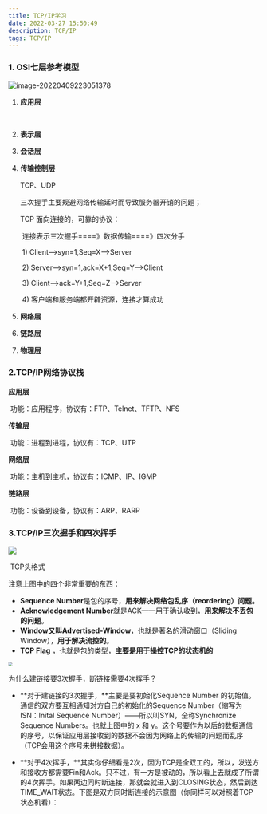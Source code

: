 ```yaml
---
title: TCP/IP学习
date: 2022-03-27 15:50:49
description: TCP/IP
tags: TCP/IP
---
```


### 1. OSI七层参考模型

![image-20220409223051378](C:\Users\11655\AppData\Roaming\Typora\typora-user-images\image-20220409223051378.png)

1. **应用层**

   ​	

2. **表示层**

3. **会话层**

4. **传输控制层**

   TCP、UDP 

   三次握手主要规避网络传输延时而导致服务器开销的问题；

   TCP 面向连接的，可靠的协议：

   ​	连接表示三次握手====》数据传输====》四次分手

   ​	1) Client-->syn=1,Seq=X-->Server

   ​	2) Server-->syn=1,ack=X+1,Seq=Y-->Client

   ​	3) Client-->ack=Y+1,Seq=Z-->Server

   ​	4) 客户端和服务端都开辟资源，连接才算成功

5. **网络层**

6. **链路层**

7. **物理层**

### 2.TCP/IP网络协议栈

**应用层**

​		功能：应用程序，协议有：FTP、Telnet、TFTP、NFS

**传输层**

​		功能：进程到进程，协议有：TCP、UTP

**网络层**

​		功能：主机到主机，协议有：ICMP、IP、IGMP

**链路层**

​		功能：设备到设备，协议有：ARP、RARP

### 3.TCP/IP三次握手和四次挥手

![](E:\CodeProject\Hexo\source\_posts\image\TCP-Header-01.jpg)

​														TCP头格式

注意上图中的四个非常重要的东西：

- **Sequence Number**是包的序号，**用来解决网络包乱序（reordering）问题。**
- **Acknowledgement Number**就是ACK——用于确认收到，**用来解决不丢包的问题**。
- **Window又叫Advertised-Window**，也就是著名的滑动窗口（Sliding Window），**用于解决流控的**。
- **TCP Flag** ，也就是包的类型，**主要是用于操控TCP的状态机的**

<img src="E:\CodeProject\Hexo\source\_posts\image\tcp_open_close.jpg" style="zoom:50%;" />

为什么建链接要3次握手，断链接需要4次挥手？

- **对于建链接的3次握手，**主要是要初始化Sequence Number 的初始值。通信的双方要互相通知对方自己的初始化的Sequence Number（缩写为ISN：Inital Sequence Number）——所以叫SYN，全称Synchronize Sequence Numbers。也就上图中的 x 和 y。这个号要作为以后的数据通信的序号，以保证应用层接收到的数据不会因为网络上的传输的问题而乱序（TCP会用这个序号来拼接数据）。

- **对于4次挥手，**其实你仔细看是2次，因为TCP是全双工的，所以，发送方和接收方都需要Fin和Ack。只不过，有一方是被动的，所以看上去就成了所谓的4次挥手。如果两边同时断连接，那就会就进入到CLOSING状态，然后到达TIME_WAIT状态。下图是双方同时断连接的示意图（你同样可以对照着TCP状态机看）：

